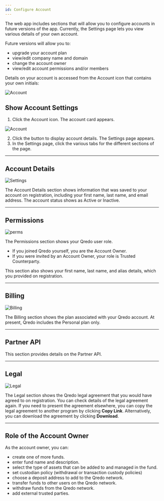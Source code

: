 ```yaml
---
id: Configure Account
---
```


The web app includes sections that will allow you to configure accounts in future versions of the app. Currently, the Settings page lets you view various details of your own account.

Future versions will allow you to:

*   upgrade your account plan
*   view/edit company name and domain
*   change the account owner
*   view/edit account permissions and/or members

Details on your account is accessed from the Account icon that contains your own initials:

![Account](/doc-images/initials.png)

Show Account Settings
---------------------

1. Click the Account icon. The account card appears.

![Account](/doc-images/initials.png)

2. Click the button to display account details. The Settings page appears.
2. In the Settings page, click the various tabs for the different sections of the page.

---

Account Details
---------------

![Settings](/doc-images/Account1.png)

The Account Details section shows information that was saved to your account on registration, including your first name, last name, and email address. The account status shows as Active or Inactive.

---

Permissions
-----------

![perms](/doc-images/Perm1.png)

The Permissions section shows your Qredo user role.

*   If you joined Qredo yourself, you are the Account Owner.
*   If you were invited by an Account Owner, your role is Trusted Counterparty.


This section also shows your first name, last name, and alias details, which you provided on registration.

---

Billing
-------

![Billing](/doc-images/1Billing.png)

The Billing section shows the plan associated with your Qredo account. At present, Qredo includes the Personal plan only.

---

Partner API
-----------


This section provides details on the Partner API. 

---

Legal
-----

![Legal](/doc-images/1Legal.png)

The Legal section shows the Qredo legal agreement that you would have agreed to on registration. You can check details of the legal agreement again. If you need to present the agreement elsewhere, you can copy the legal agreement to another program by clicking **Copy Link**. Alternatively, you can download the agreement by clicking **Download**.

---

Role of the Account Owner
-------------------------

As the account owner, you can:

*   create one of more funds.
*   enter fund name and description.
*   select the type of assets that can be added to and managed in the fund.
*   set custodian policy (withdrawal or transaction custody policies)
*   choose a deposit address to add to the Qredo network.
*   transfer funds to other users on the Qredo network.
*   withdraw funds from the Qredo network.
*   add external trusted parties.
